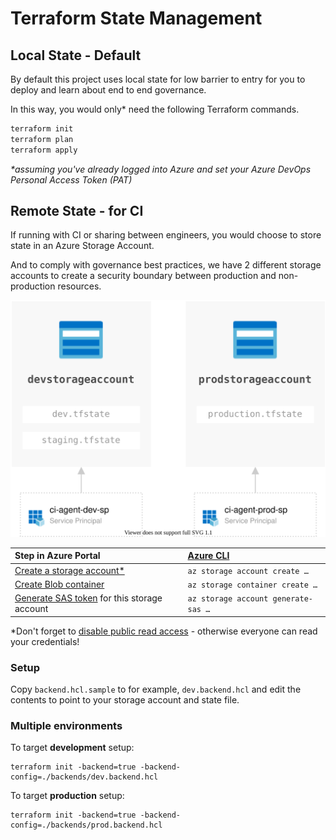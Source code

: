 # Terraform State Management

## Local State - Default

By default this project uses local state for low barrier to entry for you to deploy and learn about end to end governance.

In this way, you would only* need the following Terraform commands.

```bash
terraform init
terraform plan
terraform apply
```

_*assuming you've already logged into Azure and set your Azure DevOps Personal Access Token (PAT)_

## Remote State - for CI

If running with CI or sharing between engineers, you would choose to store state in an Azure Storage Account.

And to comply with governance best practices, we have 2 different storage accounts to create a security boundary between production and non-production resources.

![RBAC'd State Management](./../images/tf-state-rbac.svg)


| Step in Azure Portal | [Azure CLI](./setup.azcli)|
|:--|:--|
| [Create a storage account*](https://docs.microsoft.com/en-us/azure/storage/common/storage-account-create?tabs=azure-portal) | `az storage account create …`  |
| [Create Blob container](https://docs.microsoft.com/en-us/azure/storage/blobs/storage-blobs-introduction#containers) | `az storage container create …` |
| [Generate SAS token](https://docs.microsoft.com/en-us/rest/api/storageservices/delegate-access-with-shared-access-signature) for this storage account | `az storage account generate-sas …` | 

*Don't forget to [disable public read access](https://docs.microsoft.com/en-us/azure/storage/blobs/anonymous-read-access-configure?tabs=portal) - otherwise everyone can read your credentials!

### Setup

Copy `backend.hcl.sample` to for example, `dev.backend.hcl` and edit the contents to point to your storage account and state file.

### Multiple environments

To target **development** setup:

```
terraform init -backend=true -backend-config=./backends/dev.backend.hcl
```

To target **production** setup:

```
terraform init -backend=true -backend-config=./backends/prod.backend.hcl
```